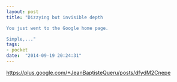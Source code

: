 ```yaml
---
layout: post
title: "Dizzying but invisible depth

You just went to the Google home page.

Simple,..."
tags:
- pocket
date:  "2014-09-19 20:24:31"
---
```


https://plus.google.com/+JeanBaptisteQueru/posts/dfydM2Cnepe

